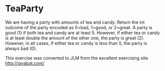 
# TeaParty #
We are having
a party with amounts of tea and candy. Return the int outcome of the
party encoded as 0=bad, 1=good, or 2=great. A party is good (1) if both
tea and candy are at least 5. However, if either tea or candy is at
least double the amount of the other one, the party is great (2).
However, in all cases, if either tea or candy is less than 5, the party
is always bad (0).

This exercise was converted to JLM from the excellent exercising site http://javabat.com/

